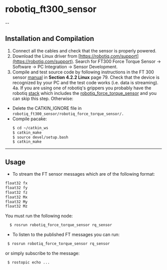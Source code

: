 # robotiq_ft300_sensor


--

## Installation and Compilation
  1. Connect all the cables and check that the sensor is properly powered.
  2. Download the Linux driver from [https://robotiq.com/support](https://robotiq.com/support). Search for FT300 Force Torque Sensor -> Software -> PC Integration -> Sensor Development.
  3. Compile and test source code by following instructions in the FT 300 sensor [manual](https://assets.robotiq.com/website-assets/support_documents/document/FT_Sensor_Instruction_Manual_PDF_20181218.pdf) in **Section 4.2.2 Linux** page 79. Check that the device is recognized by your PC and the test code works (i.e. data is streaming). 
  4a. If you are using one of robotiq's grippers you probably have the robotiq [stack](https://github.com/ros-industrial/robotiq/tree/indigo-devel) which includes the [robotiq_force_torque_sensor](https://github.com/ros-industrial/robotiq/tree/indigo-devel/robotiq_force_torque_sensor) and you can skip this step. Otherwise:
  - Delete the CATKIN_IGNORE file in `robotiq_ft300_sensor/robotiq_force_torque_sensor/.`
  - Compile pacake:
    ```bash
    $ cd ~/catkin_ws
    $ catkin_make
    $ source devel/setup.bash
    $ catkin_make
    ```
---
## Usage    
- To stream the FT sensor messages which are of the following format:
```bash
float32 fx
float32 fy
float32 fz
float32 Mx
float32 My
float32 Mz
 ```
You must run the following node:
```bash
  $ rosrun robotiq_force_torque_sensor rq_sensor
 ```
 - To listen to the published FT messages you can run:
 ```bash
  $ rosrun robotiq_force_torque_sensor rq_sensor
 ```
 or simply subscribe to the message:
 ```bash
  $ rostopic echo ...
 ```
 
